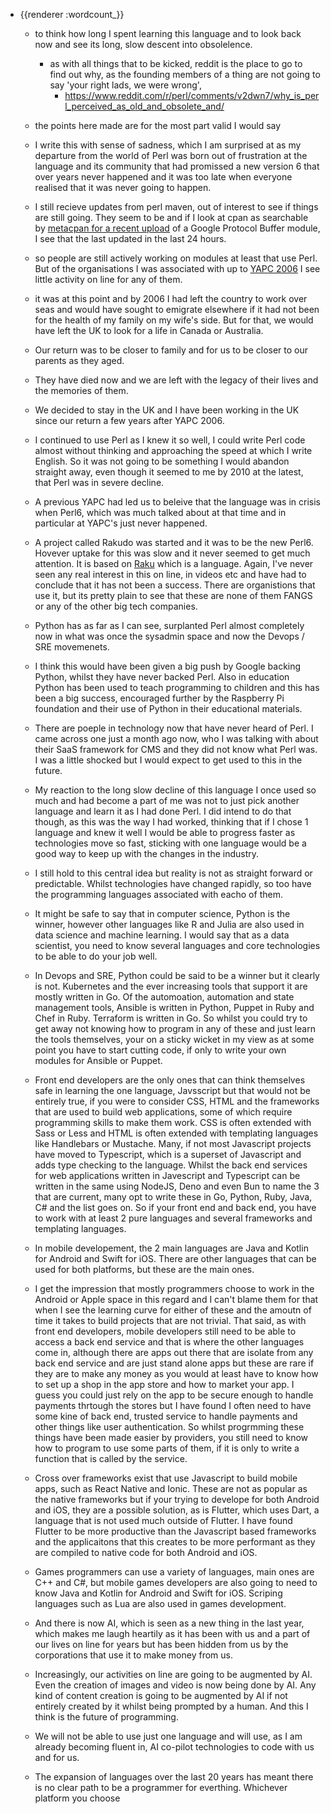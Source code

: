 - {{renderer :wordcount_}}
	- to think how long I spent learning this language and to look back now and see its long, slow descent into obsolelence.
	  - as with all things that to be kicked, reddit is the place to go to find out why, as the founding members of a thing are not going to say 'your right lads, we were wrong', 
	  	- https://www.reddit.com/r/perl/comments/v2dwn7/why_is_perl_perceived_as_old_and_obsolete_and/
	- the points here made are for the most part valid I would say
	- I write this with sense of sadness, which I am surprised at as my departure from the world of Perl was born out of frustration at the language and its community that had promissed a new version 6 that over years never happened and it was too late when everyone realised that it was never going to happen. 
	- I still recieve updates from perl maven, out of interest to see if things are still going. They seem to be and if I look at cpan as searchable by [metacpan for a recent upload](https://metacpan.org/release/MBARBON/Google-ProtocolBuffers-Dynamic-0.42_04) of a Google Protocol Buffer module, I see that the last updated in the last 24 hours.
	- so people are still actively working on modules at least that use Perl. But of the organisations I was associated with up to [YAPC 2006](http://www.yapceurope.org/2006/user/item/1.html) I see little activity on line for any of them.
	- it was at this point and by 2006 I had left the country to work over seas and would have sought to emigrate elsewhere if it had not been for the health of my family on my wife's side. But for that, we would have left the UK to look for a life in Canada or Australia.
	- Our return was to be closer to family and for us to be closer to our parents as they aged. 
	- They have died now and we are left with the legacy of their lives and the memories of them.
	- We decided to stay in the UK and I have been working in the UK since our return a few years after YAPC 2006.
	- I continued to use Perl as I knew it so well, I could write Perl code almost without thinking and approaching the speed at which I write English. So it was not going to be something I would abandon straight away, even though it seemed to me by 2010 at the latest, that Perl was in severe decline.
	- A previous YAPC had led us to beleive that the language was in crisis when Perl6, which was much talked about at that time and in particular at YAPC's just never happened. 
	- A project called Rakudo was started and it was to be the new Perl6. Hovever uptake for this was slow and it never seemed to get much attention. It is based on [Raku](https://raku.org/) which is a language. Again, I've never seen any real interest in this on line, in videos etc and have had to conclude that it has not been a success. There are organistions that use it, but its pretty plain to see that these are none of them FANGS or any of the other big tech companies.
	- Python has as far as I can see, surplanted Perl almost completely now in what was once the sysadmin space and now the Devops / SRE movemenets.
	- I think this would have been given a big push by Google backing Python, whilst they have never backed Perl. Also in education Python has been used to teach programming to children and this has been a big success, encouraged further by the Raspberry Pi foundation and their use of Python in their educational materials.
	- There are poeple in technology now that have never heard of Perl. I came across one just a month ago now, who I was talking with about their SaaS framework for CMS and they did not know what Perl was. I was a little shocked but I would expect to get used to this in the future.
	- My reaction to the long slow decline of this language I once used so much and had become a part of me was not to just pick another language and learn it as I had done Perl. I did intend to do that though, as this was the way I had worked, thinking that if I chose 1 language and knew it well I would be able to progress faster as technologies move so fast, sticking with one language would be a good way to keep up with the changes in the industry.
	- I still hold to this central idea but reality is not as straight forward or predictable. Whilst technologies have changed rapidly, so too have the programming languages associated with eacho of them. 
	- It might be safe to say that in computer science, Python is the winner, however other languages like R and Julia are also used in data science and machine learning. I would say that as a data scientist, you need to know several languages and core technologies to be able to do your job well.
	- In Devops and SRE, Python could be said to be a winner but it clearly is not. Kubernetes and the ever increasing tools that support it are mostly written in Go. Of the automoation, automation and state management tools, Ansible is written in Python, Puppet in Ruby and Chef in Ruby. Terraform is written in Go. So whilst you could try to get away not knowing how to program in any of these and just learn the tools themselves, your on a sticky wicket in my view as at some point you have to start cutting code, if only to write your own modules for Ansible or Puppet.
	- Front end developers are the only ones that can think themselves safe in learning the one language, Javsscript but that would not be entirely true, if you were to consider CSS, HTML and the frameworks that are used to build web applications, some of which require programming skills to make them work. CSS is often extended with Sass or Less and HTML is often extended with templating languages like Handlebars or Mustache. Many, if not most Javascript projects have moved to Typescript, which is a superset of Javascript and adds type checking to the language. Whilst the back end services for web applications written in Javescript and Typescript can be written in the same using NodeJS, Deno and even Bun to name the 3 that are current, many opt to write these in Go, Python, Ruby, Java, C# and the list goes on. So if your front end and back end, you have to work with at least 2 pure languages and several frameworks and templating languages.
	- In mobile developement, the 2 main languages are Java and Kotlin for Android and Swift for iOS. There are other languages that can be used for both platforms, but these are the main ones.
	- I get the impression that mostly programmers choose to work in the Android or Apple space in this regard and I can't blame them for that when I see the learning curve for either of these and the amoutn of time it takes to build projects that are not trivial. That said, as with front end developers, mobile developers still need to be able to access a back end service and that is where the other languages come in, although there are apps out there that are isolate from any back end service and are just stand alone apps but these are rare if they are to make any money as you would at least have to know how to set up a shop in the app store and how to market your app. I guess you could just rely on the app to be secure enough to handle payments thrtough the stores but I have found I often need to have some kine of back end, trusted service to handle payments and other things like user authentication. So whilst progrmming these things have been made easier by providers, you still need to know how to program to use some parts of them, if it is only to write a function that is called by the service.
	- Cross over frameworks exist that use Javascript to build mobile apps, such as React Native and Ionic. These are not as popular as the native frameworks but if your trying to develope for both Android and iOS, they are a possible solution, as is Flutter, which uses Dart, a language that is not used much outside of Flutter. I have found Flutter to be more productive than the Javascript based frameworks and the applicaitons that this creates to be more performant as they are compiled to native code for both Android and iOS.
	- Games programmers can use a variety of languages, main ones are C++ and C#, but mobile games developers are also going to need to know Java and Kotlin for Android and Swift for iOS. Scriping languages such as Lua are also used in games development.
	
	- And there is now AI, which is seen as a new thing in the last year, which makes me laugh heartily as it has been with us and a part of our lives on line for years but has been hidden from us by the corporations that use it to make money from us.
	- Increasingly, our activities on line are going to be augmented by AI. Even the creation of images and video is now being done by AI. Any kind of content creation is going to be augmented by AI if not entirely created by it whilst being prompted by a human. And this I think is the future of programming. 
	- We will not be able to use just one language and will use, as I am already becoming fluent in, AI co-pilot technologies to code with us and for us. 
	- The expansion of languages over the last 20 years has meant there is no clear path to be a programmer for everthing. Whichever platform you choose 